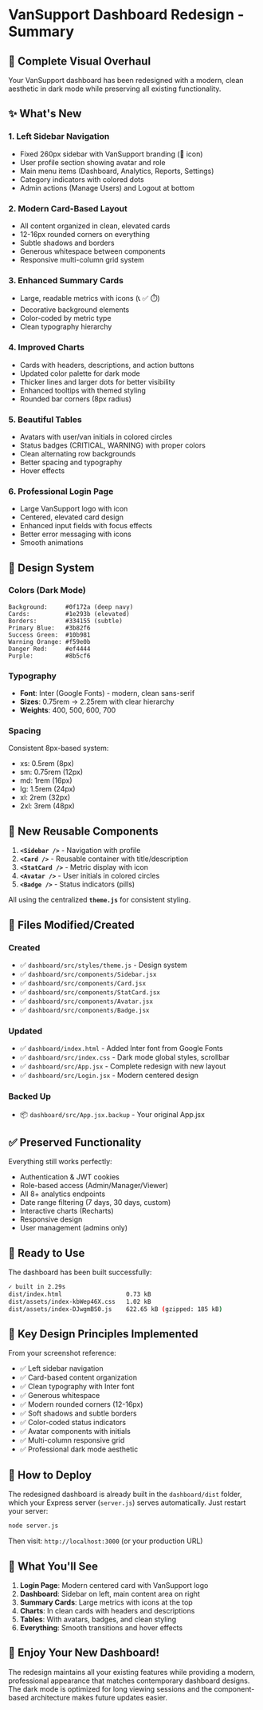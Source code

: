 # VanSupport Dashboard Redesign - Summary

## 🎨 Complete Visual Overhaul

Your VanSupport dashboard has been redesigned with a modern, clean aesthetic in dark mode while preserving all existing functionality.

## ✨ What's New

### 1. **Left Sidebar Navigation**
- Fixed 260px sidebar with VanSupport branding (🚐 icon)
- User profile section showing avatar and role
- Main menu items (Dashboard, Analytics, Reports, Settings)
- Category indicators with colored dots
- Admin actions (Manage Users) and Logout at bottom

### 2. **Modern Card-Based Layout**
- All content organized in clean, elevated cards
- 12-16px rounded corners on everything
- Subtle shadows and borders
- Generous whitespace between components
- Responsive multi-column grid system

### 3. **Enhanced Summary Cards**
- Large, readable metrics with icons (📞 ✅ ⏱️)
- Decorative background elements
- Color-coded by metric type
- Clean typography hierarchy

### 4. **Improved Charts**
- Cards with headers, descriptions, and action buttons
- Updated color palette for dark mode
- Thicker lines and larger dots for better visibility
- Enhanced tooltips with themed styling
- Rounded bar corners (8px radius)

### 5. **Beautiful Tables**
- Avatars with user/van initials in colored circles
- Status badges (CRITICAL, WARNING) with proper colors
- Clean alternating row backgrounds
- Better spacing and typography
- Hover effects

### 6. **Professional Login Page**
- Large VanSupport logo with icon
- Centered, elevated card design
- Enhanced input fields with focus effects
- Better error messaging with icons
- Smooth animations

## 🎨 Design System

### Colors (Dark Mode)
```
Background:     #0f172a (deep navy)
Cards:          #1e293b (elevated)
Borders:        #334155 (subtle)
Primary Blue:   #3b82f6
Success Green:  #10b981
Warning Orange: #f59e0b
Danger Red:     #ef4444
Purple:         #8b5cf6
```

### Typography
- **Font**: Inter (Google Fonts) - modern, clean sans-serif
- **Sizes**: 0.75rem → 2.25rem with clear hierarchy
- **Weights**: 400, 500, 600, 700

### Spacing
Consistent 8px-based system:
- xs: 0.5rem (8px)
- sm: 0.75rem (12px)
- md: 1rem (16px)
- lg: 1.5rem (24px)
- xl: 2rem (32px)
- 2xl: 3rem (48px)

## 🧩 New Reusable Components

1. **`<Sidebar />`** - Navigation with profile
2. **`<Card />`** - Reusable container with title/description
3. **`<StatCard />`** - Metric display with icon
4. **`<Avatar />`** - User initials in colored circles
5. **`<Badge />`** - Status indicators (pills)

All using the centralized **`theme.js`** for consistent styling.

## 📁 Files Modified/Created

### Created
- ✅ `dashboard/src/styles/theme.js` - Design system
- ✅ `dashboard/src/components/Sidebar.jsx`
- ✅ `dashboard/src/components/Card.jsx`
- ✅ `dashboard/src/components/StatCard.jsx`
- ✅ `dashboard/src/components/Avatar.jsx`
- ✅ `dashboard/src/components/Badge.jsx`

### Updated
- ✅ `dashboard/index.html` - Added Inter font from Google Fonts
- ✅ `dashboard/src/index.css` - Dark mode global styles, scrollbar
- ✅ `dashboard/src/App.jsx` - Complete redesign with new layout
- ✅ `dashboard/src/Login.jsx` - Modern centered design

### Backed Up
- 📦 `dashboard/src/App.jsx.backup` - Your original App.jsx

## ✅ Preserved Functionality

Everything still works perfectly:
- Authentication & JWT cookies
- Role-based access (Admin/Manager/Viewer)
- All 8+ analytics endpoints
- Date range filtering (7 days, 30 days, custom)
- Interactive charts (Recharts)
- Responsive design
- User management (admins only)

## 🚀 Ready to Use

The dashboard has been built successfully:
```bash
✓ built in 2.29s
dist/index.html                  0.73 kB
dist/assets/index-kbWep46X.css   1.02 kB
dist/assets/index-DJwgmBS0.js    622.65 kB (gzipped: 185 kB)
```

## 🎯 Key Design Principles Implemented

From your screenshot reference:
- ✅ Left sidebar navigation
- ✅ Card-based content organization
- ✅ Clean typography with Inter font
- ✅ Generous whitespace
- ✅ Modern rounded corners (12-16px)
- ✅ Soft shadows and subtle borders
- ✅ Color-coded status indicators
- ✅ Avatar components with initials
- ✅ Multi-column responsive grid
- ✅ Professional dark mode aesthetic

## 🔄 How to Deploy

The redesigned dashboard is already built in the `dashboard/dist` folder, which your Express server (`server.js`) serves automatically. Just restart your server:

```bash
node server.js
```

Then visit: `http://localhost:3000` (or your production URL)

## 📸 What You'll See

1. **Login Page**: Modern centered card with VanSupport logo
2. **Dashboard**: Sidebar on left, main content area on right
3. **Summary Cards**: Large metrics with icons at the top
4. **Charts**: In clean cards with headers and descriptions
5. **Tables**: With avatars, badges, and clean styling
6. **Everything**: Smooth transitions and hover effects

## 🎉 Enjoy Your New Dashboard!

The redesign maintains all your existing features while providing a modern, professional appearance that matches contemporary dashboard designs. The dark mode is optimized for long viewing sessions and the component-based architecture makes future updates easier.
